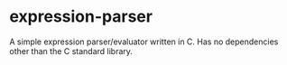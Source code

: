 # expression-parser
A simple expression parser/evaluator written in C. Has no dependencies other than the C standard library.
